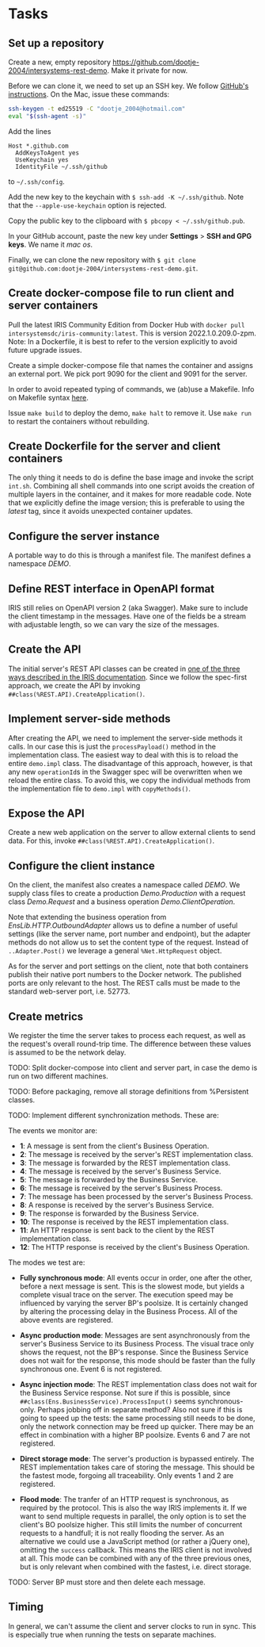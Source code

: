 # Tasks

## Set up a repository

Create a new, empty repository <https://github.com/dootje-2004/intersystems-rest-demo>.
Make it private for now.

Before we can clone it, we need to set up an SSH key.
We follow [GitHub's instructions](https://docs.github.com/en/authentication/connecting-to-github-with-ssh/generating-a-new-ssh-key-and-adding-it-to-the-ssh-agent).
On the Mac, issue these commands:

```bash
ssh-keygen -t ed25519 -C "dootje_2004@hotmail.com"
eval "$(ssh-agent -s)"
```

Add the lines

```text
Host *.github.com
  AddKeysToAgent yes
  UseKeychain yes
  IdentityFile ~/.ssh/github
```

to `~/.ssh/config`.

Add the new key to the keychain with `$ ssh-add -K ~/.ssh/github`.
Note that the `--apple-use-keychain` option is rejected.

Copy the public key to the clipboard with `$ pbcopy < ~/.ssh/github.pub`.

In your GitHub account, paste the new key under **Settings** > **SSH and GPG keys**.
We name it *mac os*.

Finally, we can clone the new repository with `$ git clone git@github.com:dootje-2004/intersystems-rest-demo.git`.

## Create docker-compose file to run client and server containers

Pull the latest IRIS Community Edition from Docker Hub with `docker pull intersystemsdc/iris-community:latest`.
This is version 2022.1.0.209.0-zpm.
Note: In a Dockerfile, it is best to refer to the version explicitly
to avoid future upgrade issues.

Create a simple docker-compose file that names the container
and assigns an external port.
We pick port 9090 for the client and 9091 for the server.

In order to avoid repeated typing of commands, we (ab)use a Makefile.
Info on Makefile syntax [here](https://makefiletutorial.com/).

Issue `make build` to deploy the demo, `make halt` to remove it.
Use `make run` to restart the containers without rebuilding.

## Create Dockerfile for the server and client containers

The only thing it needs to do is define the base image and invoke the script `int.sh`.
Combining all shell commands into one script avoids the creation of multiple
layers in the container, and it makes for more readable code.
Note that we explicitly define the image version; this is preferable to
using the *latest* tag, since it avoids unexpected container updates.

## Configure the server instance

A portable way to do this is through a manifest file.
The manifest defines a namespace *DEMO*.

## Define REST interface in OpenAPI format

IRIS still relies on OpenAPI version 2 (aka Swagger).
Make sure to include the client timestamp in the messages.
Have one of the fields be a stream with adjustable length,
so we can vary the size of the messages.

## Create the API

The initial server's REST API classes can be created in
[one of the three ways described in the IRIS documentation](https://docs.intersystems.com/iris20222/csp/docbook/DocBook.UI.Page.cls?KEY=GREST_intro#GREST_intro_create_overview).
Since we follow the spec-first approach, we create the API by invoking `##class(%REST.API).CreateApplication()`.

## Implement server-side methods

After creating the API, we need to implement the server-side methods it calls.
In our case this is just the `processPayload()` method in the implementation class.
The easiest way to deal with this is to reload the entire `demo.impl` class.
The disadvantage of this approach, however, is that any new `operationId`s
in the Swagger spec will be overwritten when we reload the entire class.
To avoid this, we copy the individual methods from the implementation file to `demo.impl`
with `copyMethods()`.

## Expose the API

Create a new web application on the server to allow external clients to send data.
For this, invoke `##class(%REST.API).CreateApplication()`.

## Configure the client instance

On the client, the manifest also creates a namespace called *DEMO*.
We supply class files to create a production *Demo.Production* with
a request class *Demo.Request* and a business operation *Demo.ClientOperation*.

Note that extending the business operation from *EnsLib.HTTP.OutboundAdapter*
allows us to define a number of useful settings (like the server name,
port number and endpoint), but the adapter methods do not allow us
to set the content type of the request.
Instead of `..Adapter.Post()` we leverage a general `%Net.HttpRequest` object.

As for the server and port settings on the client, note that both containers
publish their native port numbers to the Docker network.
The published ports are only relevant to the host.
The REST calls must be made to the standard web-server port, i.e. 52773.

## Create metrics

We register the time the server takes to process each request,
as well as the request's overall round-trip time.
The difference between these values is assumed to be the network delay.

TODO: Split docker-compose into client and server part,
in case the demo is run on two different machines.

TODO: Before packaging, remove all storage definitions from %Persistent classes.

TODO: Implement different synchronization methods.
These are:

The events we monitor are:

* **1**: A message is sent from the client's Business Operation.
* **2**: The message is received by the server's REST implementation class.
* **3**: The message is forwarded by the REST implementation class.
* **4**: The message is received by the server's Business Service.
* **5**: The message is forwarded by the Business Service.
* **6**: The message is received by the server's Business Process.
* **7**: The message has been processed by the server's Business Process.
* **8**: A response is received by the server's Business Service.
* **9**: The response is forwarded by the Business Service.
* **10**: The response is received by the REST implementation class.
* **11**: An HTTP response is sent back to the client by the REST
  implementation class.
* **12**: The HTTP response is received by the client's Business Operation.

The modes we test are:

* **Fully synchronous mode**: All events occur in order, one after the other,
  before a next message is sent.
  This is the slowest mode, but yields a complete visual trace on the server.
  The execution speed may be influenced by varying the server BP's poolsize.
  It is certainly changed by altering the processing delay in the Business Process.
  All of the above events are registered.

* **Async production mode**: Messages are sent asynchronously from the
  server's Business Service to its Business Process.
  The visual trace only shows the request, not the BP's response.
  Since the Business Service does not wait for the response, this mode
  should be faster than the fully synchronous one.
  Event 6 is not registered.

* **Async injection mode**: The REST implementation class does not wait
  for the Business Service response.
  Not sure if this is possible, since `##class(Ens.BusinessService).ProcessInput()`
  seems synchronous-only.
  Perhaps jobbing off in separate method?
  Also not sure if this is going to speed up the tests:
  the same processing still needs to be done, only the network connection may be
  freed up quicker. There may be an effect in combination with a higher BP poolsize.
  Events 6 and 7 are not registered.

* **Direct storage mode**: The server's production is bypassed entirely.
  The REST implementation takes care of storing the message.
  This should be the fastest mode, forgoing all traceability.
  Only events 1 and 2 are registered.

* **Flood mode**: The tranfer of an HTTP request is synchronous,
  as required by the protocol. This is also the way IRIS implements it.
  If we want to send multiple requests in parallel, the only option is to
  set the client's BO poolsize higher. This still limits the number of
  concurrent requests to a handfull; it is not really flooding the server.
  As an alternative we could use a JavaScript method (or rather a jQuery one),
  omitting the `success` callback.
  This means the IRIS client is not involved at all.
  This mode can be combined with any of the three previous ones,
  but is only relevant when combined with the fastest, i.e. direct storage.

TODO: Server BP must store and then delete each message.

## Timing

In general, we can't assume the client and server clocks to run in sync.
This is especially true when running the tests on separate machines.
